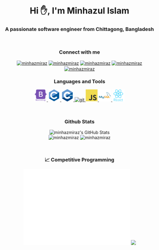 <h1 align="center">Hi ✋, I'm Minhazul Islam</h1>
<h3 align="center">A passionate software engineer from Chittagong, Bangladesh</h3>

<br/>
<h3 align="center">Connect with me</h3>
<p align="center">
<a href="https://twitter.com/minhaz_miraz" target="blank"><img align="center" src="https://raw.githubusercontent.com/rahuldkjain/github-profile-readme-generator/master/src/images/icons/Social/twitter.svg" alt="minhazmiraz" height="30" width="40" /></a>
<a href="https://linkedin.com/in/minhazmiraz" target="blank"><img align="center" src="https://raw.githubusercontent.com/rahuldkjain/github-profile-readme-generator/master/src/images/icons/Social/linked-in-alt.svg" alt="minhazmiraz" height="30" width="40" /></a>
<a href="https://stackoverflow.com/users/minhazmiraz" target="blank"><img align="center" src="https://raw.githubusercontent.com/rahuldkjain/github-profile-readme-generator/master/src/images/icons/Social/stack-overflow.svg" alt="minhazmiraz" height="30" width="40" /></a>
<a href="https://www.codechef.com/users/minhazmiraz" target="blank"><img align="center" src="https://cdn.jsdelivr.net/npm/simple-icons@3.1.0/icons/codechef.svg" alt="minhazmiraz" height="30" width="40" /></a>
<a href="https://www.hackerrank.com/minhazmiraz" target="blank"><img align="center" src="https://raw.githubusercontent.com/rahuldkjain/github-profile-readme-generator/master/src/images/icons/Social/hackerrank.svg" alt="minhazmiraz" height="30" width="40" /></a>
</p>

<h3 align="center">Languages and Tools</h3>
<p align="center">
<a href="https://getbootstrap.com" target="_blank" rel="noreferrer"> <img src="https://raw.githubusercontent.com/devicons/devicon/master/icons/bootstrap/bootstrap-plain-wordmark.svg" alt="bootstrap" width="40" height="40"/> </a> <a href="https://www.cprogramming.com/" target="_blank" rel="noreferrer"> <img src="https://raw.githubusercontent.com/devicons/devicon/master/icons/c/c-original.svg" alt="c" width="40" height="40"/> </a> <a href="https://www.w3schools.com/cpp/" target="_blank" rel="noreferrer"> <img src="https://raw.githubusercontent.com/devicons/devicon/master/icons/cplusplus/cplusplus-original.svg" alt="cplusplus" width="40" height="40"/> </a> <a href="https://git-scm.com/" target="_blank" rel="noreferrer"> <img src="https://www.vectorlogo.zone/logos/git-scm/git-scm-icon.svg" alt="git" width="40" height="40"/> </a> <a href="https://developer.mozilla.org/en-US/docs/Web/JavaScript" target="_blank" rel="noreferrer"> <img src="https://raw.githubusercontent.com/devicons/devicon/master/icons/javascript/javascript-original.svg" alt="javascript" width="40" height="40"/> </a> <a href="https://www.mysql.com/" target="_blank" rel="noreferrer"> <img src="https://raw.githubusercontent.com/devicons/devicon/master/icons/mysql/mysql-original-wordmark.svg" alt="mysql" width="40" height="40"/> </a> <a href="https://reactjs.org/" target="_blank" rel="noreferrer"> <img src="https://raw.githubusercontent.com/devicons/devicon/master/icons/react/react-original-wordmark.svg" alt="react" width="40" height="40"/> </a> 
</p>

<br />

<h3 align="center">Github Stats</h3>
<p align="center">
<img alt="minhazmiraz's GitHub Stats" src="https://github-readme-stats.vercel.app/api?username=minhazmiraz&show_icons=true&theme=dark&locale=en" />
<br />
<img height="170em" src="https://github-readme-streak-stats.herokuapp.com/?user=minhazmiraz&" alt="minhazmiraz" />
<img height="170em" src="https://github-readme-stats.vercel.app/api/top-langs?username=minhazmiraz&show_icons=true&locale=en&layout=compact" alt="minhazmiraz" />
</p>

<!-- <a href="https://github.com/johannchopin/stackoverflow-readme-profile">
  <img src="https://stackoverflow-readme-profile.johannchopin.fr/profile/8037846?theme=default&website=true&location=true" alt="user:8037846's SO profile">
</a> -->
</p>

<br />

<h3 align="center">&#128200; Competitive Programming</h3>
<p align="center">
<img height="250em" src="https://raw.githubusercontent.com/minhazmiraz/cf-stats/main/output/light_card.svg" />
<img height="170em" src="https://leetcard.jacoblin.cool/minhazmiraz?theme=light&font=Karma&ext=contest" />
</p>
